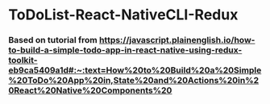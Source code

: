 # ToDoList-React-NativeCLI-Redux

### Based on tutorial from https://javascript.plainenglish.io/how-to-build-a-simple-todo-app-in-react-native-using-redux-toolkit-eb9ca5409a1d#:~:text=How%20to%20Build%20a%20Simple%20ToDo%20App%20in,State%20and%20Actions%20in%20React%20Native%20Components%20
